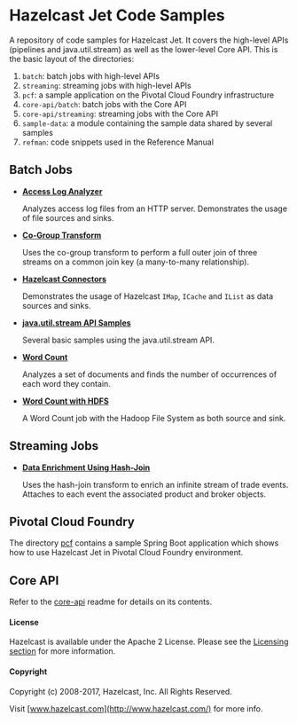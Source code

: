 # Hazelcast Jet Code Samples

A repository of code samples for Hazelcast Jet. It covers the high-level
APIs (pipelines and java.util.stream) as well as the lower-level Core API.
This is the basic layout of the directories:

1. `batch`: batch jobs with high-level APIs
2. `streaming`: streaming jobs with high-level APIs
4. `pcf`: a sample application on the Pivotal Cloud Foundry infrastructure
3. `core-api/batch`: batch jobs with the Core API
3. `core-api/streaming`: streaming jobs with the Core API
4. `sample-data`: a module containing the sample data shared by
   several samples
5. `refman`: code snippets used in the Reference Manual

## Batch Jobs

- **[Access Log Analyzer](batch/access-log-analyzer/src/main/java/AccessLogAnalyzer.java)**

  Analyzes access log files from an HTTP server. Demonstrates the usage
  of file sources and sinks.

- **[Co-Group Transform](batch/co-group/src/main/java/CoGroup.java)**

  Uses the co-group transform to perform a full outer join of three
  streams on a common join key (a many-to-many relationship).
	
- **[Hazelcast Connectors](batch/hazelcast-connectors/src/main/java)**

	Demonstrates the usage of Hazelcast `IMap`, `ICache` and `IList` as
	data sources and sinks.
	
- **[java.util.stream API Samples](batch/java.util.stream/src/main/java)**

	Several basic samples using the java.util.stream API.
	
- **[Word Count](batch/wordcount/src/main/java/WordCount.java)**

	Analyzes a set of documents and finds the number of occurrences of
	each word they contain.

- **[Word Count with HDFS](batch/wordcount-hadoop/src/main/java/HadoopWordCount.java)**

   A Word Count job with the Hadoop File System as both source and sink.
   
## Streaming Jobs

- **[Data Enrichment Using Hash-Join](streaming/enrichment/src/main/java/Enrichment.java)**

	Uses the hash-join transform to enrich an infinite stream of trade
	events. Attaches to each event the associated product and broker
	objects.

		
## Pivotal Cloud Foundry

The directory [pcf](pcf) contains a sample Spring Boot application which shows how to use Hazelcast Jet in Pivotal Cloud Foundry environment. 

## Core API

Refer to the [core-api](core-api) readme for details on its contents.

#### License

Hazelcast is available under the Apache 2 License. Please see the 
[Licensing section](http://docs.hazelcast.org/docs/latest-dev/manual/html-single/index.html#licensing) 
for more information.

#### Copyright

Copyright (c) 2008-2017, Hazelcast, Inc. All Rights Reserved.

Visit [www.hazelcast.com](http://www.hazelcast.com/) for more info.
